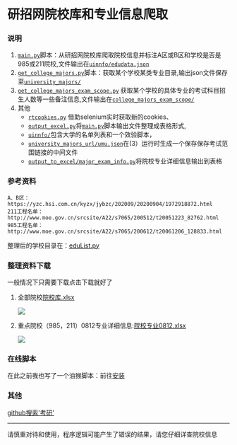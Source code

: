 # 研招网院校库和专业信息爬取

### 说明

1. [`main.py`](main.py)脚本：从研招网院校库爬取院校信息并标注A区或B区和学校是否是985或211院校,文件输出在[`uinnfo/edudata.json`](uinnfo/edudata.json)
2. [`get_college_majors.py`](get_college_majors.py)脚本：获取某个学校某类专业目录,输出json文件保存至[`university_majors/`](university_majors/)
3. [`get_college_majors_exam_scope.py`](get_college_majors_exam_scope.py)
   获取某个学校的具体专业的考试科目招生人数等一些备注信息,文件输出在[`college_majors_exam_scope/`](college_majors_exam_scope/)
4. 其他
    - [`rtcookies.py`](rtcookies.py) 借助selenium实时获取新的cookies、
    - [`output_excel.py`](output_to_excel/yxk.py)将[`main.py`](main.py)脚本输出文件整理成表格形式,
    - [`uinnfo/`](uinnfo/)包含大学的名单列表和一个效验脚本，
    - [`university_majors_url/umu.json`](university_majors_url/umu.json)在(3）运行时生成一个保存保存考试范围链接的中间文件
    - [`output_to_excel/major_exam_info.py`](output_to_excel/major_exam_info.py)将院校专业详细信息输出到表格
### 参考资料

```angular2html
A、B区：https://yzc.hsi.com.cn/kyzx/jybzc/202009/20200904/1972918872.html
211工程名单：http://www.moe.gov.cn/srcsite/A22/s7065/200512/t20051223_82762.html
985工程名单：http://www.moe.gov.cn/srcsite/A22/s7065/200612/t20061206_128833.html
```

整理后的学校目录在：[eduList.py](uinnfo/loc_ab_uni_985211.py)

### 整理资料下载

一般情况下只需要下载点击下载就好了

1. 全部院校[院校库.xlsx](documentation/院校库.xlsx)

   ![](https://cdn.jsdelivr.net/gh/xx025/cloudimg/img/20210329220249.png)

2. 重点院校（985，211）0812专业详细信息:[院校专业0812.xlsx](documentation/院校专业0812.xlsx)
   
   ![](https://cdn.jsdelivr.net/gh/xx025/cloudimg/img/20210329220536.png)

### 在线脚本

在此之前我也写了一个油猴脚本：前往[安装](https://greasyfork.org/zh-CN/scripts/423952)

### 其他

[github搜索'考研'](https://github.com/search?q=%E8%80%83%E7%A0%94)

---
请慎重对待和使用，程序逻辑可能产生了错误的结果，请您仔细详查院校信息

